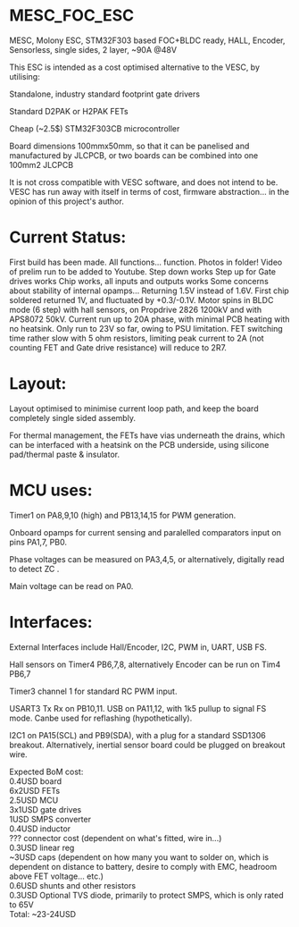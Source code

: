 # MESC_FOC_ESC
MESC, Molony ESC, STM32F303 based FOC+BLDC ready, HALL, Encoder, Sensorless, single sides, 2 layer, ~90A @48V


This ESC is intended as a cost optimised alternative to the VESC, by utilising:

Standalone, industry standard footprint gate drivers

Standard D2PAK or H2PAK FETs

Cheap (~2.5$) STM32F303CB microcontroller

Board dimensions 100mmx50mm, so that it can be panelised and manufactured by JLCPCB, or two boards can be combined into one 100mm2 JLCPCB

It is not cross compatible with VESC software, and does not intend to be. VESC has run away with itself in terms of cost, firmware abstraction... in the opinion of this project's author.

# Current Status:  
First build has been made. All functions... function.
Photos in folder! Video of prelim run to be added to Youtube.
Step down works
Step up for Gate drives works
Chip works, all inputs and outputs works
Some concerns about stability of internal opamps... Returning 1.5V instead of 1.6V. First chip soldered returned 1V, and fluctuated by +0.3/-0.1V. 
Motor spins in BLDC mode (6 step) with hall sensors, on Propdrive 2826 1200kV and with APS8072 50kV. Current run up to 20A phase, with minimal PCB heating with no heatsink. Only run to 23V so far, owing to PSU limitation.
FET switching time rather slow with 5 ohm resistors, limiting peak current to 2A (not counting FET and Gate drive resistance) will reduce to 2R7.

# Layout:  
Layout optimised to minimise current loop path, and keep the board completely single sided assembly.

For thermal management, the FETs have vias underneath the drains, which can be interfaced with a heatsink on the PCB underside, using silicone pad/thermal paste & insulator.

# MCU uses:
Timer1 on PA8,9,10 (high) and PB13,14,15 for PWM generation.

Onboard opamps for current sensing and paralelled comparators input on pins PA1,7, PB0.

Phase voltages can be measured on PA3,4,5, or alternatively, digitally read to detect ZC .

Main voltage can be read on PA0.

# Interfaces:
External Interfaces include Hall/Encoder, I2C, PWM in, UART, USB FS.

Hall sensors on Timer4 PB6,7,8, alternatively Encoder can be run on Tim4 PB6,7

Timer3 channel 1 for standard RC PWM input.

USART3 Tx Rx on PB10,11.
USB on PA11,12, with 1k5 pullup to signal FS mode. Canbe used for reflashing (hypothetically).

I2C1 on PA15(SCL) and PB9(SDA), with a plug for a standard SSD1306 breakout. Alternatively, inertial sensor board could be plugged on breakout wire.


Expected BoM cost:  
0.4USD board  
6x2USD FETs  
2.5USD MCU  
3x1USD gate drives  
1USD SMPS converter  
0.4USD inductor  
??? connector cost (dependent on what's fitted, wire in...)  
0.3USD linear reg  
~3USD caps (dependent on how many you want to solder on, which is dependent on distance to battery, desire to comply with EMC, headroom above FET voltage... etc.)  
0.6USD shunts and other resistors  
0.3USD Optional TVS diode, primarily to protect SMPS, which is only rated to 65V  
Total: ~23-24USD  

